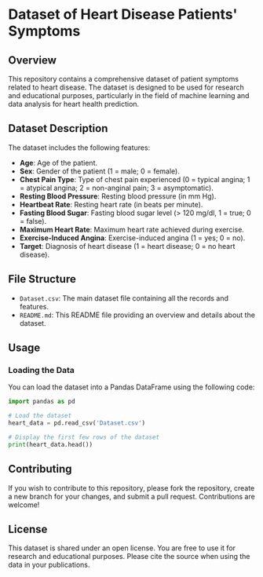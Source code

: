# Dataset of Heart Disease Patients' Symptoms

## Overview

This repository contains a comprehensive dataset of patient symptoms related to heart disease. The dataset is designed to be used for research and educational purposes, particularly in the field of machine learning and data analysis for heart health prediction.

## Dataset Description

The dataset includes the following features:

- **Age**: Age of the patient.
- **Sex**: Gender of the patient (1 = male; 0 = female).
- **Chest Pain Type**: Type of chest pain experienced (0 = typical angina; 1 = atypical angina; 2 = non-anginal pain; 3 = asymptomatic).
- **Resting Blood Pressure**: Resting blood pressure (in mm Hg).
- **Heartbeat Rate**: Resting heart rate (in beats per minute).
- **Fasting Blood Sugar**: Fasting blood sugar level (> 120 mg/dl, 1 = true; 0 = false).
- **Maximum Heart Rate**: Maximum heart rate achieved during exercise.
- **Exercise-Induced Angina**: Exercise-induced angina (1 = yes; 0 = no).
- **Target**: Diagnosis of heart disease (1 = heart disease; 0 = no heart disease).

## File Structure

- `Dataset.csv`: The main dataset file containing all the records and features.
- `README.md`: This README file providing an overview and details about the dataset.

## Usage

### Loading the Data

You can load the dataset into a Pandas DataFrame using the following code:

```python
import pandas as pd

# Load the dataset
heart_data = pd.read_csv('Dataset.csv')

# Display the first few rows of the dataset
print(heart_data.head())
```
## Contributing

If you wish to contribute to this repository, please fork the repository, create a new branch for your changes, and submit a pull request. Contributions are welcome!

## License

This dataset is shared under an open license. You are free to use it for research and educational purposes. Please cite the source when using the data in your publications.
